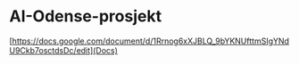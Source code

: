 # AI-Odense-prosjekt

[https://docs.google.com/document/d/1Rrnog6xXJBLQ_9bYKNUfttmSIgYNdU9Ckb7osctdsDc/edit](Docs)
